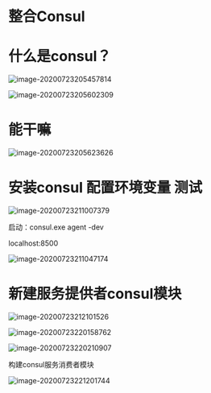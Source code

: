 # 整合Consul

# 什么是consul？

![image-20200723205457814](C:\Users\秒度\AppData\Roaming\Typora\typora-user-images\image-20200723205457814.png)



![image-20200723205602309](C:\Users\秒度\AppData\Roaming\Typora\typora-user-images\image-20200723205602309.png)

# 能干嘛

![image-20200723205623626](C:\Users\秒度\AppData\Roaming\Typora\typora-user-images\image-20200723205623626.png)



# 安装consul 配置环境变量 测试

![image-20200723211007379](C:\Users\秒度\AppData\Roaming\Typora\typora-user-images\image-20200723211007379.png)

启动：consul.exe agent -dev 

localhost:8500

![image-20200723211047174](C:\Users\秒度\AppData\Roaming\Typora\typora-user-images\image-20200723211047174.png)

# 新建服务提供者consul模块

![image-20200723212101526](C:\Users\秒度\AppData\Roaming\Typora\typora-user-images\image-20200723212101526.png)



![image-20200723220158762](C:\Users\秒度\AppData\Roaming\Typora\typora-user-images\image-20200723220158762.png)



![image-20200723220210907](C:\Users\秒度\AppData\Roaming\Typora\typora-user-images\image-20200723220210907.png)

构建consul服务消费者模块

![image-20200723221201744](C:\Users\秒度\AppData\Roaming\Typora\typora-user-images\image-20200723221201744.png)